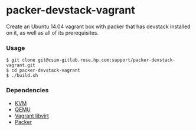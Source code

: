 packer-devstack-vagrant
=======================

Create an Ubuntu 14.04 vagrant box with packer that has devstack installed on it, as well as all of its
prerequisites.

### Usage
```
$ git clone git@csim-gitlab.rose.hp.com:support/packer-devstack-vagrant.git
$ cd packer-devstack-vagrant
$ ./build.sh
```

### Dependencies
* [KVM](http://www.linux-kvm.org/page/Main_Page)
* [QEMU](http://wiki.qemu.org/Main_Page)
* [Vagrant libvirt](https://github.com/pradels/vagrant-libvirt)
* [Packer](http://www.packer.io)

